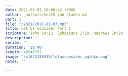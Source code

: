 ```yaml
---
date: 2021-01-03 10:00:42 +0000
author: _authors/heath-van-staden.md
part: 1
file: "/2021/2021-01-03.mp3"
title: Let Us Consider Part 1
scripture: John 14:12, Ephesians 2:10, Hebrews 10:24
description: ''
series: ''
duration: '28:48'
length: 40248152
image: "/v1623155939/letusconsider_uqkhkn.png"
notes: ''

---
```


